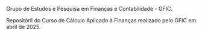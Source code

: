 Grupo de Estudos e Pesquisa em Finanças e Contabilidade - GFIC.

Repositóril do Curso de Cálculo Aplicado à Finanças realizado pelo GFIC em abril de 2025.



